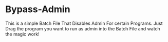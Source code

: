 # Bypass-Admin
This is a simple Batch File That Disables Admin For certain Programs. Just Drag the program you want to run as admin into the Batch File and watch the magic work!
